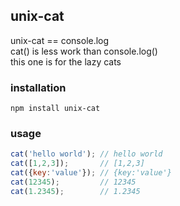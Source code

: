 ## unix-cat
unix-cat == console.log<br>
cat() is less work than console.log()<br>
this one is for the lazy cats

### installation

    npm install unix-cat

### usage
```javascript
cat('hello world'); // hello world
cat([1,2,3]);       // [1,2,3]
cat({key:'value'}); // {key:'value'}
cat(12345);         // 12345
cat(1.2345);        // 1.2345
``` 
